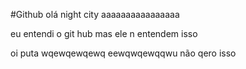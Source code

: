 #Github
olá night city aaaaaaaaaaaaaaaa

eu entendi o git hub
mas ele n entendem isso

oi puta 
wqewqewqewq
eewqwqewqqwu não qero isso
